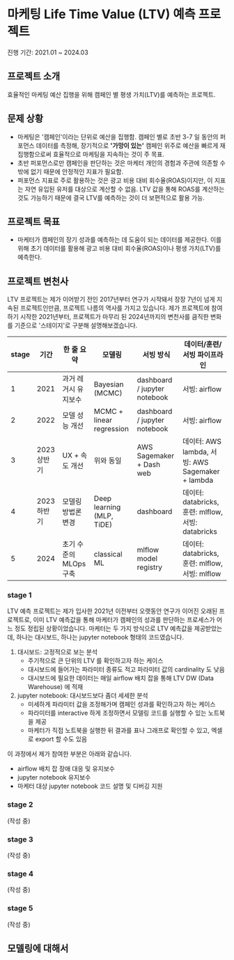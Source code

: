 # 마케팅 Life Time Value (LTV) 예측 프로젝트
진행 기간: 2021.01 ~ 2024.03

## 프로젝트 소개
효율적인 마케팅 예산 집행을 위해 캠페인 별 평생 가치(LTV)를 예측하는 프로젝트.

## 문제 상황
- 마케팅은 '캠페인'이라는 단위로 예산을 집행함. 캠페인 별로 초반 3-7 일 동안의 퍼포먼스 데이터를 측정해, 장기적으로 **'가망이 있는'** 캠페인 위주로 예산을 빠르게 재집행함으로써 효율적으로 마케팅을 지속하는 것이 주 목표.
- 초반 퍼포먼스로만 캠페인을 판단하는 것은 마케터 개인의 경험과 주관에 의존할 수 밖에 없기 때문에 안정적인 지표가 필요함.
- 퍼포먼스 지표로 주로 활용하는 것은 광고 비용 대비 회수율(ROAS)이지만, 이 지표는 자연 유입된 유저를 대상으로 계산할 수 없음. LTV 값을 통해 ROAS를 계산하는 것도 가능하기 때문에 결국 LTV를 예측하는 것이 더 보편적으로 활용 가능.

## 프로젝트 목표
- 마케터가 캠페인의 장기 성과를 예측하는 데 도움이 되는 데이터를 제공한다. 이를 위해 초기 데이터를 활용해 광고 비용 대비 회수율(ROAS)이나 평생 가치(LTV)를 예측한다.


## 프로젝트 변천사
LTV 프로젝트는 제가 이어받기 전인 2017년부터 연구가 시작돼서 장장 7년이 넘게 지속된 프로젝트인만큼, 프로젝트 나름의 역사를 가지고 있습니다. 제가 프로젝트에 참여하기 시작한 2021년부터, 프로젝트가 마무리 된 2024년까지의 변천사를 큼직한 변화를 기준으로 '스테이지'로 구분해 설명해보겠습니다.

| stage | 기간 | 한 줄 요약 | 모델링 | 서빙 방식 | 데이터/훈련/서빙 파이프라인 |
| --- | --- | --- | --- | --- | --- |
| 1 | 2021 | 과거 레거시 유지보수 | Bayesian (MCMC) | dashboard / jupyter notebook | 서빙: airflow |
| 2 | 2022 | 모델 성능 개선 | MCMC + linear regression | dashboard / jupyter notebook | 서빙: airflow |
| 3 | 2023 상반기 | UX + 속도 개선 | 위와 동일 | AWS Sagemaker + Dash web | 데이터: AWS lambda, 서빙: AWS Sagemaker + lambda |
| 4 | 2023 하반기 | 모델링 방법론 변경 | Deep learning (MLP, TiDE) | dashboard | 데이터: databricks, 훈련: mlflow, 서빙: databricks |
| 5 | 2024 | 초기 수준의 MLOps 구축 | classical ML | mlflow model registry | 데이터: databricks, 훈련: mlflow, 서빙: mlflow |

### stage 1

LTV 예측 프로젝트는 제가 입사한 2021년 이전부터 오랫동안 연구가 이어진 오래된 프로젝트로, 이미 LTV 예측값을 통해 마케터가 캠페인의 성과를 판단하는 프로세스가 어느 정도 정립된 상황이었습니다. 마케터는 두 가지 방식으로 LTV 예측값을 제공받았는데, 하나는 대시보드, 하나는 jupyter notebook 형태의 코드였습니다.

1. 대시보드: 고정적으로 보는 분석
    - 주기적으로 큰 단위의 LTV 를 확인하고자 하는 케이스
    - 대시보드에 들어가는 파라미터 종류도 적고 파라미터 값의 cardinality 도 낮음
    - 대시보드에 필요한 데이터는 매일 airflow 배치 잡을 통해 LTV DW (Data Warehouse) 에 적재
2. jupyter notebook: 대시보드보다 좀더 세세한 분석
    - 미세하게 파라미터 값을 조정해가며 캠페인 성과를 확인하고자 하는 케이스
    - 파라미터를 interactive 하게 조정하면서 모델링 코드를 실행할 수 있는 노트북을 제공
    - 마케터가 직접 노트북을 실행한 뒤 결과를 표나 그래프로 확인할 수 있고, 엑셀로 export 할 수도 있음

이 과정에서 제가 참여한 부분은 아래와 같습니다.
- airflow 배치 잡 장애 대응 및 유지보수
- jupyter notebook 유지보수
- 마케터 대상 jupyter notebook 코드 설명 및 디버깅 지원

### stage 2
(작성 중)

### stage 3
(작성 중)

### stage 4
(작성 중)

### stage 5
(작성 중)

## 모델링에 대해서
